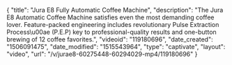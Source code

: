{
    "title": "Jura E8 Fully Automatic Coffee Machine",
    "description": "The Jura E8 Automatic Coffee Machine satisfies even the most demanding coffee lover. Feature-packed engineering includes revolutionary Pulse Extraction Process\u00ae (P.E.P) key to professional-quality results and one-button brewing of 12 coffee favorites.",
    "videoid": "119180696",
    "date_created": "1506091475",
    "date_modified": "1515543964",
    "type": "captivate",
    "layout": "video",
    "url": "\/v\/jurae8-60275448-60294029-mp4\/119180696"
}